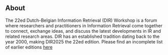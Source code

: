 <br>

## About
The 22ed Dutch-Belgian Information Retrieval (DIR) Workshop is a forum where researchers and practitioners in Information Retrieval come together to connect, exchange ideas, and discuss the latest developments in IR and related research areas. DIR has an established tradition dating back to the year 2000, making DIR2025 the 22ed edition. Please find an incomplete list of earlier editions [here](https://www.informatiewetenschap.org/dir-history.html)
